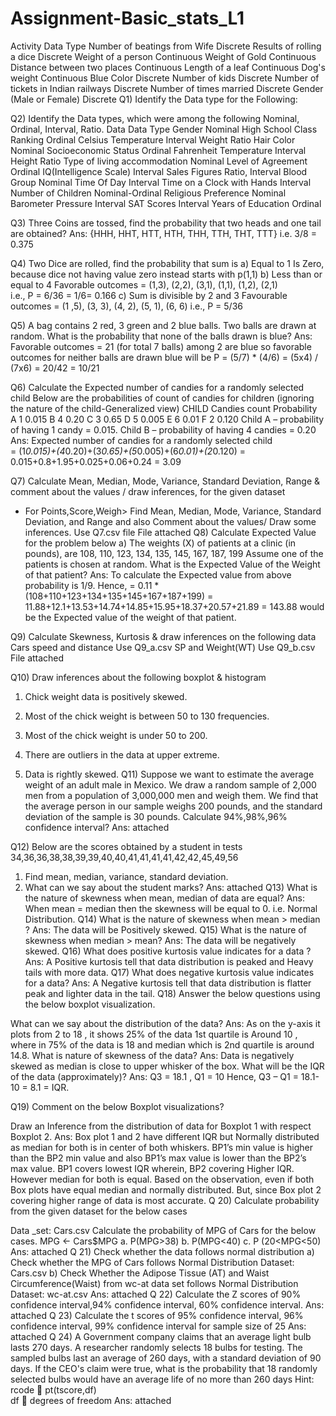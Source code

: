 # Assignment-Basic_stats_L1
Activity	Data Type
Number of beatings from Wife	Discrete
Results of rolling a dice	Discrete
Weight of a person	Continuous
Weight of Gold	Continuous
Distance between two places	Continuous
Length of a leaf	Continuous
Dog's weight	Continuous
Blue Color	Discrete
Number of kids	Discrete
Number of tickets in Indian railways	Discrete
Number of times married	Discrete
Gender (Male or Female)	Discrete
Q1) Identify the Data type for the Following:

Q2) Identify the Data types, which were among the following
Nominal, Ordinal, Interval, Ratio.
Data	Data Type
Gender	Nominal
High School Class Ranking	Ordinal
Celsius Temperature	Interval
Weight	Ratio
Hair Color	Nominal
Socioeconomic Status	Ordinal
Fahrenheit Temperature	Interval
Height	Ratio
Type of living accommodation	Nominal
Level of Agreement	Ordinal
IQ(Intelligence Scale)	Interval
Sales Figures	Ratio, Interval
Blood Group	Nominal
Time Of Day	Interval
Time on a Clock with Hands	Interval
Number of Children	Nominal-Ordinal
Religious Preference	Nominal
Barometer Pressure	Interval
SAT Scores	Interval
Years of Education	Ordinal


Q3) Three Coins are tossed, find the probability that two heads and one tail are obtained?
Ans: {HHH, HHT, HTT, HTH, THH, TTH, THT, TTT}
i.e.  3/8 = 0.375

Q4)  Two Dice are rolled, find the probability that sum is
a)	Equal to 1 
Is Zero, because dice not having value zero instead starts with p(1,1)
b)	Less than or equal to 4
Favorable outcomes = (1,3), (2,2), (3,1), (1,1), (1,2), (2,1)  
i.e., P = 6/36 = 1/6= 0.166
c)	Sum is divisible by 2 and 3
Favourable outcomes = (1 ,5), (3, 3), (4, 2), (5, 1), (6, 6)
i.e., P = 5/36

Q5)  A bag contains 2 red, 3 green and 2 blue balls. Two balls are drawn at random. What is the probability that none of the balls drawn is blue?
Ans:
Favorable outcomes = 21 (for total 7 balls) among 2 are blue so favorable outcomes for neither balls are drawn blue will be 
P = (5/7) * (4/6) = (5x4) / (7x6) = 20/42 = 10/21 

Q6) Calculate the Expected number of candies for a randomly selected child 
Below are the probabilities of count of candies for children (ignoring the nature of the child-Generalized view)
CHILD	Candies count	Probability
A	1	0.015
B	4	0.20
C	3	0.65
D	5	0.005
E	6	0.01
F	2	0.120
Child A – probability of having 1 candy = 0.015.
Child B – probability of having 4 candies = 0.20
Ans:
Expected number of candies for a randomly selected child   
= (1*0.015)+(4*0.20)+(3*0.65)+(5*0.005)+(6*0.01)+(2*0.120)
= 0.015+0.8+1.95+0.025+0.06+0.24
= 3.09

Q7) Calculate Mean, Median, Mode, Variance, Standard Deviation, Range &     comment about the values / draw inferences, for the given dataset
-	For Points,Score,Weigh>
Find Mean, Median, Mode, Variance, Standard Deviation, and Range and also Comment about the values/ Draw some inferences.
Use Q7.csv file 
File attached
Q8) Calculate Expected Value for the problem below
a)	The weights (X) of patients at a clinic (in pounds), are
108, 110, 123, 134, 135, 145, 167, 187, 199
Assume one of the patients is chosen at random. What is the Expected Value of the Weight of that patient?
Ans: 
To calculate the Expected value from above probability is 1/9.
Hence,
= 0.11 * (108+110+123+134+135+145+167+187+199)
= 11.88+12.1+13.53+14.74+14.85+15.95+18.37+20.57+21.89
= 143.88 would be the Expected value of the weight of that patient. 

Q9) Calculate Skewness, Kurtosis & draw inferences on the following data
      Cars speed and distance 
Use Q9_a.csv
SP and Weight(WT)
Use Q9_b.csv
File attached

Q10) Draw inferences about the following boxplot & histogram

 
1) Chick weight data is positively skewed.
2) Most of the chick weight is between 50 to 130 frequencies.
3) Most of the chick weight is under 50 to 200.
 
1)	There are outliers in the data at upper extreme.
2)	Data is rightly skewed.
Q11)  Suppose we want to estimate the average weight of an adult male in    Mexico. We draw a random sample of 2,000 men from a population of 3,000,000 men and weigh them. We find that the average person in our sample weighs 200 pounds, and the standard deviation of the sample is 30 pounds. Calculate 94%,98%,96% confidence interval?
Ans: attached

Q12)  Below are the scores obtained by a student in tests 
34,36,36,38,38,39,39,40,40,41,41,41,41,42,42,45,49,56
1)	Find mean, median, variance, standard deviation.
2)	What can we say about the student marks? 
Ans: attached
Q13) What is the nature of skewness when mean, median of data are equal?
Ans:
When mean = median then the skewness will be equal to 0. i.e. Normal Distribution.
Q14) What is the nature of skewness when mean > median ?
Ans: 
The data will be Positively skewed. 
Q15) What is the nature of skewness when median > mean? 
Ans: 
The data will be negatively skewed.
Q16) What does positive kurtosis value indicates for a data ?
Ans: 
A Positive kurtosis tell that data distribution is peaked and Heavy tails with more data.
Q17) What does negative kurtosis value indicates for a data?
Ans: 
A Negative kurtosis tell that data distribution is flatter peak and lighter data in the tail.
Q18) Answer the below questions using the below boxplot visualization.
 
What can we say about the distribution of the data?
Ans: As on the y-axis it plots from 2 to 18 , it shows 25% of the data 1st quartile is 
Around 10 , where in 75% of the data is 18 and median which is 2nd quartile is around 14.8.
What is nature of skewness of the data?
Ans: Data is negatively skewed as median is close to upper whisker of the box.
What will be the IQR of the data (approximately)? 
Ans: Q3 = 18.1 , Q1 = 10 Hence, Q3 – Q1 = 18.1-10 = 8.1 = IQR. 

Q19) Comment on the below Boxplot visualizations? 
 
Draw an Inference from the distribution of data for Boxplot 1 with respect Boxplot 2.
Ans: Box plot 1 and 2 have different IQR but Normally distributed as median for both is in center of both whiskers. 
BP1’s min value is higher than the BP2 min value and also BP1’s max value is lower than the BP2’s max value. 
BP1 covers lowest IQR wherein, BP2 covering Higher IQR. However median for both is equal. 
Based on the observation, even if both Box plots have equal median and normally distributed. But, since Box plot 2 covering higher range of data is most accurate.
Q 20) Calculate probability from the given dataset for the below cases

Data _set: Cars.csv
Calculate the probability of MPG  of Cars for the below cases.
       MPG <- Cars$MPG
a.	P(MPG>38)
b.	P(MPG<40)
c.    P (20<MPG<50)
	Ans: attached 
Q 21) Check whether the data follows normal distribution
a)	Check whether the MPG of Cars follows Normal Distribution 
        Dataset: Cars.csv
b)	Check Whether the Adipose Tissue (AT) and Waist Circumference(Waist)  from wc-at data set  follows Normal Distribution 
       Dataset: wc-at.csv
            Ans: attached
Q 22) Calculate the Z scores of 90% confidence interval,94% confidence interval, 60% confidence interval.
            Ans: attached
            Q 23) Calculate the t scores of 95% confidence interval, 96% confidence interval, 99% confidence interval for sample size of 25
            Ans: attached
  Q 24)   A Government company claims that an average light bulb lasts 270 days. A researcher randomly selects 18 bulbs for testing. The sampled bulbs last an average of 260 days, with a standard deviation of 90 days. If the CEO's claim were true, what is the probability that 18 randomly selected bulbs would have an average life of no more than 260 days
Hint:  
   rcode   pt(tscore,df)  
 df  degrees of freedom
            Ans: attached
